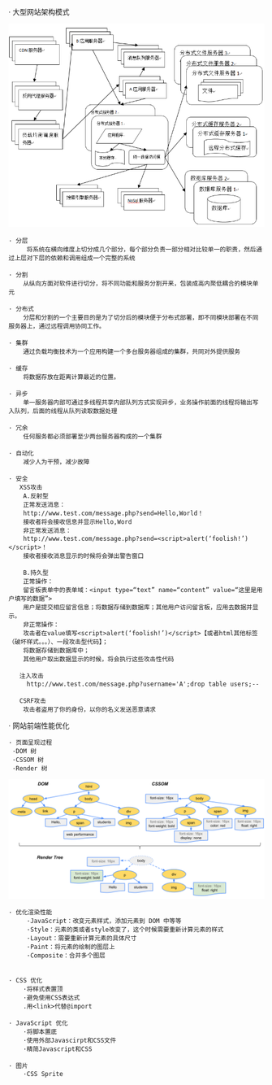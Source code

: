· 大型网站架构模式



![image](https://github.com/candice1026016546/Speeding-Up-Your-Web-Site/blob/master/structure.png)



    · 分层
         将系统在横向维度上切分成几个部分，每个部分负责一部分相对比较单一的职责，然后通过上层对下层的依赖和调用组成一个完整的系统
   
    · 分割
        从纵向方面对软件进行切分，将不同功能和服务分割开来，包装成高内聚低耦合的模块单元
    
    · 分布式
        分层和分割的一个主要目的是为了切分后的模块便于分布式部署，即不同模块部署在不同服务器上，通过远程调用协同工作。
    
    · 集群
        通过负载均衡技术为一个应用构建一个多台服务器组成的集群，共同对外提供服务
    
    · 缓存
        将数据存放在距离计算最近的位置。
    
    · 异步
        单一服务器内部可通过多线程共享内部队列方式实现异步，业务操作前面的线程将输出写入队列，后面的线程从队列读取数据处理
    
    · 冗余
        任何服务都必须部署至少两台服务器构成的一个集群
    
    · 自动化
        减少人为干预，减少故障
    
    · 安全
       XSS攻击
        A.反射型
        正常发送消息：
        http://www.test.com/message.php?send=Hello,World！
        接收者将会接收信息并显示Hello,Word
        非正常发送消息：
        http://www.test.com/message.php?send=<script>alert(‘foolish!’)</script>！
        接收者接收消息显示的时候将会弹出警告窗口
        
        B.持久型
        正常操作：
        留言板表单中的表单域：<input type=“text” name=“content” value=“这里是用户填写的数据”>
        用户是提交相应留言信息；将数据存储到数据库；其他用户访问留言板，应用去数据并显示。
        非正常操作：
        攻击者在value填写<script>alert(‘foolish!’)</script>【或者html其他标签（破坏样式。。。）、一段攻击型代码】；
        将数据存储到数据库中；
        其他用户取出数据显示的时候，将会执行这些攻击性代码
        
       注入攻击
         http://www.test.com/message.php?username='A';drop table users;--
        
       CSRF攻击
        攻击者盗用了你的身份，以你的名义发送恶意请求

· 网站前端性能优化
    
    · 页面呈现过程
     ·DOM 树
     ·CSSOM 树
     ·Render 树

![image](https://github.com/candice1026016546/Speeding-Up-Your-Web-Site/blob/master/DOM.jpg)    

    · 优化渲染性能
         ·JavaScript：改变元素样式，添加元素到 DOM 中等等
         ·Style：元素的类或者style改变了，这个时候需要重新计算元素的样式
         ·Layout：需要重新计算元素的具体尺寸 
         ·Paint：将元素的绘制的图层上
         ·Composite：合并多个图层
    
    
    · CSS 优化
        ·将样式表置顶
        ·避免使用CSS表达式
        .用<link>代替@import
        
    · JavaScript 优化
        ·将脚本置底
        ·使用外部Javascirpt和CSS文件
        ·精简Javascript和CSS
        
    · 图片
        ·CSS Sprite
        
        



